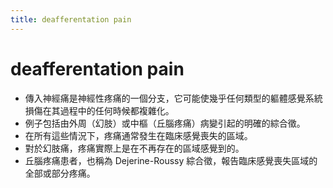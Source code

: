 ```yaml
---
title: deafferentation pain
---
```

# deafferentation pain

- 傳入神經痛是神經性疼痛的一個分支，它可能使幾乎任何類型的軀體感覺系統損傷在其過程中的任何時候都複雜化。
- 例子包括由外周（幻肢）或中樞（丘腦疼痛）病變引起的明確的綜合徵。
- 在所有這些情況下，疼痛通常發生在臨床感覺喪失的區域。
- 對於幻肢痛，疼痛實際上是在不再存在的區域感覺到的。
- 丘腦疼痛患者，也稱為 Dejerine-Roussy 綜合徵，報告臨床感覺喪失區域的全部或部分疼痛。
